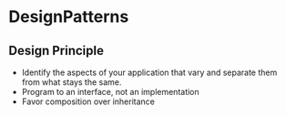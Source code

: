 # DesignPatterns

## Design Principle
- Identify the aspects of your application that vary and separate them from what stays the same. 
- Program to an interface, not an implementation
- Favor composition over inheritance
